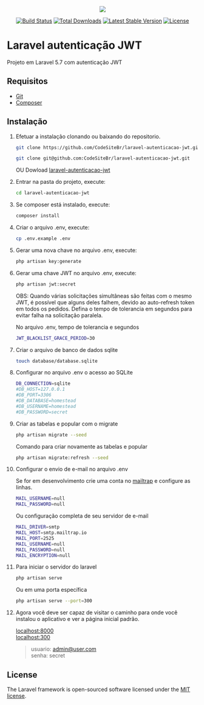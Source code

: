 <p align="center"><img src="https://laravel.com/assets/img/components/logo-laravel.svg"></p>

<p align="center">
<a href="https://travis-ci.org/laravel/framework"><img src="https://travis-ci.org/laravel/framework.svg" alt="Build Status"></a>
<a href="https://packagist.org/packages/laravel/framework"><img src="https://poser.pugx.org/laravel/framework/d/total.svg" alt="Total Downloads"></a>
<a href="https://packagist.org/packages/laravel/framework"><img src="https://poser.pugx.org/laravel/framework/v/stable.svg" alt="Latest Stable Version"></a>
<a href="https://packagist.org/packages/laravel/framework"><img src="https://poser.pugx.org/laravel/framework/license.svg" alt="License"></a>
</p>

# Laravel autenticação JWT

Projeto em Laravel 5.7 com autenticação JWT

## Requisitos

-   [Git](https://git-scm.com/)
-   [Composer](http://getcomposer.org/doc/00-intro.md)

## Instalação

1. Efetuar a instalação clonando ou baixando do repositorio.

    ```bash
    git clone https://github.com/CodeSiteBr/laravel-autenticacao-jwt.git
    ```

    ```bash
    git clone git@github.com:CodeSiteBr/laravel-autenticacao-jwt.git
    ```

    OU Dowload [laravel-autenticacao-jwt](https://github.com/CodeSiteBr/laravel-autenticacao-jwt/archive/master.zip)

2. Entrar na pasta do projeto, execute:
    ```bash
    cd laravel-autenticacao-jwt
    ```
3. Se composer está instalado, execute:
    ```bash
    composer install
    ```
5. Criar o arquivo .env, execute:
    ```bash
    cp .env.example .env
    ```
6. Gerar uma nova chave no arquivo .env, execute:
    ```bash
    php artisan key:generate
    ```
6. Gerar uma chave JWT no arquivo .env, execute:
    ```bash
    php artisan jwt:secret
    ```

    OBS: Quando várias solicitações simultâneas são feitas com o mesmo JWT, é possível que alguns deles falhem, devido ao  auto-refresh token em todos os pedidos.
    Defina o tempo de tolerancia em segundos para evitar falha na solicitação paralela.

    No arquivo .env, tempo de tolerancia e segundos
    ```bash
    JWT_BLACKLIST_GRACE_PERIOD=30
    ```


8. Criar o arquivo de banco de dados sqlite
    ```bash
    touch database/database.sqlite
    ```

7. Configurar no arquivo .env o acesso ao SQLite

    ```bash
    DB_CONNECTION=sqlite
    #DB_HOST=127.0.0.1
    #DB_PORT=3306
    #DB_DATABASE=homestead
    #DB_USERNAME=homestead
    #DB_PASSWORD=secret
    ```

8. Criar as tabelas e popular com o migrate

    ```bash
    php artisan migrate --seed
    ```

    Comando para criar novamente as tabelas e popular

    ```bash
    php artisan migrate:refresh --seed
    ```

9. Configurar o envio de e-mail no arquivo .env

    Se for em desenvolvimento crie uma conta no [mailtrap](https://mailtrap.io/) e configure as linhas.

    ```bash
    MAIL_USERNAME=null
    MAIL_PASSWORD=null
    ```

    Ou configuração completa de seu servidor de e-mail

    ```bash
    MAIL_DRIVER=smtp
    MAIL_HOST=smtp.mailtrap.io
    MAIL_PORT=2525
    MAIL_USERNAME=null
    MAIL_PASSWORD=null
    MAIL_ENCRYPTION=null
    ```

13. Para iniciar o servidor do laravel

    ```bash
    php artisan serve
    ```

    Ou em uma porta específica

    ```bash
    php artisan serve --port=300
    ```

14. Agora você deve ser capaz de visitar o caminho para onde você instalou o aplicativo e ver a página inicial padrão.

    [localhost:8000](http://localhost:8000)  
    [localhost:300](http://localhost:300/)

    > usuario: admin@user.com  
    > senha: secret

## License

The Laravel framework is open-sourced software licensed under the [MIT license](https://opensource.org/licenses/MIT).
